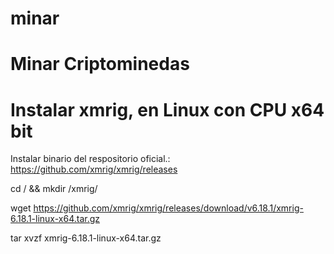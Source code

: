 # minar

#  Minar Criptominedas 

# Instalar xmrig, en Linux con CPU x64 bit

Instalar binario del respositorio oficial.:  
https://github.com/xmrig/xmrig/releases

cd / && mkdir /xmrig/

wget https://github.com/xmrig/xmrig/releases/download/v6.18.1/xmrig-6.18.1-linux-x64.tar.gz

tar xvzf xmrig-6.18.1-linux-x64.tar.gz









